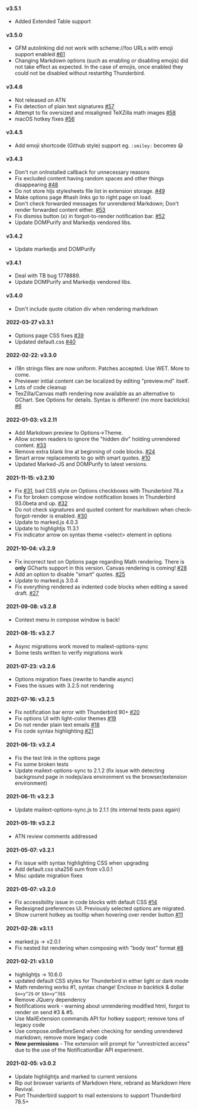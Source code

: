 #### v3.5.1
* Added Extended Table support


#### v3.5.0
* GFM autolinking did not work with scheme://foo URLs with emoji support enabled
  [#61](https://gitlab.com/jfx2006/markdown-here-revival/-/issues/61)
* Changing Markdown options (such as enabling or disabling emojis) did not
  take effect as expected. In the case of emojis, once enabled they could
  not be disabled without restartihg Thunderbird.


#### v3.4.6
* Not released on ATN
* Fix detection of plain text signatures
  [#57](https://gitlab.com/jfx2006/markdown-here-revival/-/issues/57)
* Attempt to fix oversized and misaligned TeXZilla math images
  [#58](https://gitlab.com/jfx2006/markdown-here-revival/-/issues/58)
* macOS hotkey fixes
  [#56](https://gitlab.com/jfx2006/markdown-here-revival/-/issues/56)

#### v3.4.5
* Add emoji shortcode (Github style) support
  eg. `:smiley:` becomes 😃

#### v3.4.3
* Don't run onInstalled callback for unnecessary reasons
* Fix excluded content having random spaces and other things disappearing
  [#48](https://gitlab.com/jfx2006/markdown-here-revival/-/issues/48)
* Do not store hljs stylesheets file list in extension storage.
  [#49](https://gitlab.com/jfx2006/markdown-here-revival/-/issues/49)
* Make options page #hash links go to right page on load.
* Don't check forwarded messages for unrendered Markdown; Don't render forwarded
  content either. [#53](https://gitlab.com/jfx2006/markdown-here-revival/-/issues/53)
* Fix dismiss button (x) in forgot-to-render notification bar.
  [#52](https://gitlab.com/jfx2006/markdown-here-revival/-/issues/52)
* Update DOMPurify and Markedjs vendored libs.

#### v3.4.2
* Update markedjs and DOMPurify

#### v3.4.1
* Deal with TB bug 1778889.
* Update DOMPurify and Markedjs vendored libs.

#### v3.4.0
* Don't include quote citation div when rendering markdown

#### 2022-03-27 v3.3.1
* Options page CSS fixes  [#39](https://gitlab.com/jfx2006/markdown-here-revival/-/issues/39)
* Updated default.css  [#40](https://gitlab.com/jfx2006/markdown-here-revival/-/issues/40)

#### 2022-02-22: v3.3.0
* i18n strings files are now uniform. Patches accepted. Use WET. More to come.
* Previewer initial content can be localized by editing "preview.md" itself.
* Lots of code cleanup
* TexZilla/Canvas math rendering now available as an alternative to GChart. See
  Options for details. Syntax is different! (no more backticks)
  [#6](https://gitlab.com/jfx2006/markdown-here-revival/-/issues/6)

#### 2022-01-03: v3.2.11
* Add Markdown preview to Options->Theme.
* Allow screen readers to ignore the "hidden div" holding unrendered content.
  [#33](https://gitlab.com/jfx2006/markdown-here-revival/-/issues/33)
* Remove extra blank line at beginning of code blocks.
  [#24](https://gitlab.com/jfx2006/markdown-here-revival/-/issues/24)
* Smart arrow replacements to go with smart quotes.
  [#10](https://gitlab.com/jfx2006/markdown-here-revival/-/issues/10)
* Updated Marked-JS and DOMPurify to latest versions.

#### 2021-11-15: v3.2.10
* Fix [#31](https://gitlab.com/jfx2006/markdown-here-revival/-/issues/31), bad
  CSS style on Options checkboxes with Thunderbird 78.x
* Fix for broken compose window notification boxes in Thunderbird 93.0beta and up.
  [#32](https://gitlab.com/jfx2006/markdown-here-revival/-/issues/32)
* Do not check signatures and quoted content for markdown when check-forgot-render
  is enabled. [#30](https://gitlab.com/jfx2006/markdown-here-revival/-/issues/30)
* Update to marked.js 4.0.3
* Update to highlightjs 11.3.1
* Fix indicator arrow on syntax theme &lt;select&gt; element in options

#### 2021-10-04: v3.2.9
* Fix incorrect text on Options page regarding Math rendering. There is
  **only** GCharts support in this version. Canvas rendering is coming!
  [#28](https://gitlab.com/jfx2006/markdown-here-revival/-/issues/28)
* Add an option to disable "smart" quotes. [#25](https://gitlab.com/jfx2006/markdown-here-revival/-/issues/25)
* Update to marked.js 3.0.4
* Fix everything rendered as indented code blocks when editing a saved draft.
  [#27](https://gitlab.com/jfx2006/markdown-here-revival/-/issues/27)

#### 2021-09-08: v3.2.8
* Context menu in compose window is back!

#### 2021-08-15: v3.2.7
* Async migrations work moved to mailext-options-sync
* Some tests written to verify migrations work

#### 2021-07-23: v3.2.6
* Options migration fixes (rewrite to handle async)
* Fixes the issues with 3.2.5 not rendering

#### 2021-07-16: v3.2.5
* Fix notification bar error with Thunderbird 90+ [#20](https://gitlab.com/jfx2006/markdown-here-revival/-/issues/20)
* Fix options UI with light-color themes [#19](https://gitlab.com/jfx2006/markdown-here-revival/-/issues/19)
* Do not render plain text emails [#18]([#14](https://gitlab.com/jfx2006/markdown-here-revival/-/issues/18))
* Fix code syntax highlighting [#21](https://gitlab.com/jfx2006/markdown-here-revival/-/issues/21)

#### 2021-06-13: v3.2.4
* Fix the test link in the options page
* Fix some broken tests
* Update mailext-options-sync to 2.1.2 (fix issue with detecting background page
  in nodejs/ava environment vs the browser/extension environment)

#### 2021-06-11: v3.2.3
* Update mailext-options-sync.js to 2.1.1 (its internal tests pass again)

#### 2021-05-19: v3.2.2
* ATN review comments addressed

#### 2021-05-07: v3.2.1
* Fix issue with syntax highlighting CSS when upgrading
* Add default.css sha256 sum from v3.0.1
* Misc update migration fixes

#### 2021-05-07: v3.2.0
* Fix accessibility issue in code blocks with default CSS
  [#14](https://gitlab.com/jfx2006/markdown-here-revival/-/issues/14)
* Redesigned preferences UI. Previously selected options are migrated.
* Show current hotkey as tooltip when hovering over render button
  [#11](https://gitlab.com/jfx2006/markdown-here-revival/-/issues/11)

#### 2021-02-28: v3.1.1
* marked.js -> v2.0.1
* Fix nested list rendering when composing with "body text" format
  [#8](https://gitlab.com/jfx2006/markdown-here-revival/-/issues/8)

#### 2021-02-21: v3.1.0
* highlightjs -> 10.6.0
* updated default CSS styles for Thunderbird in either light or dark mode
* Math rendering works #1, syntax change! Enclose in backtick & dollar
  `$x=y^2$` or `$$x=y^3$$`
* Remove JQuery dependency
* Notifications work - warning about unrendering modified html, forgot to
  render on send #3 & #5.
* Use MailExtension commands API for hotkey support; remove tons of legacy code
* Use compose.onBeforeSend when checking for sending unrendered markdown;
  remove more legacy code
* **New permissions** - The extension will prompt for "unrestricted access"
  due to the use of the NotificationBar API experiment.

#### 2021-02-05: v3.0.2
* Update highlightjs and marked to current versions
* Rip out browser variants of Markdown Here, rebrand as Markdown Here Revival.
* Port Thunderbird support to mail extensions to support Thunderbird 78.5+
